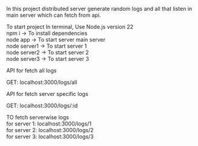 In this project distributed server generate random logs and all that listen in main server which can fetch from api.

To start project
In terminal, Use Node.js version 22</br>
npm i -> To install dependencies</br>
node app -> To start server main server</br>
node server1 -> To start server 1</br>
node server2 -> To start server 2</br>
node server3 -> To start server 3</br>

API for fetch all logs

GET: localhost:3000/logs/all

API for fetch server specific logs

GET: localhost:3000/logs/:id

TO fetch serverwise logs</br>
for server 1: localhost:3000/logs/1</br>
for server 2: localhost:3000/logs/2</br>
for server 3: localhost:3000/logs/3
